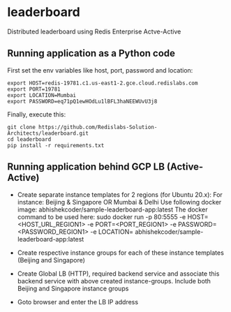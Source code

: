 # leaderboard
Distributed leaderboard using Redis Enterprise Actve-Active

## Running application as a Python code

First set the env variables like host, port, password and location:

    export HOST=redis-19781.c1.us-east1-2.gce.cloud.redislabs.com
    export PORT=19781
    export LOCATION=Mumbai
    export PASSWORD=eq71pQ1ewHOdLu1lBFL3haNEEWUvU3j8

Finally, execute this:    

    git clone https://github.com/Redislabs-Solution-Architects/leaderboard.git
    cd leaderboard
    pip install -r requirements.txt

## Running application behind GCP LB (Active-Active)

* Create separate instance templates for 2 regions (for Ubuntu 20.x): For instance: Beijing & Singapore OR Mumbai & Delhi
  Use following docker image: abhishekcoder/sample-leaderboard-app:latest
  The docker command to be used here: 
  sudo docker run -p 80:5555 -e HOST=<HOST_URL_REGION1> -e PORT=<PORT_REGION1> -e PASSWORD=<PASSWORD_REGION1> -e LOCATION=<REGION1> abhishekcoder/sample-leaderboard-app:latest

* Create respective instance groups for each of these instance templates (Beijing and Singapore)
* Create Global LB (HTTP), required backend service and associate this backend service with above created instance-groups. Include both Beijing and Singapore instance groups
* Goto browser and enter the LB IP address
